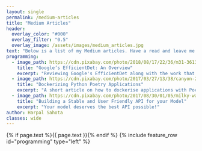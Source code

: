 ```yaml
---
layout: single
permalink: /medium-articles
title: "Medium Articles"
header:
  overlay_color: "#000"
  overlay_filter: "0.5"
  overlay_image: /assets/images/medium_articles.jpg
text: "Below is a list of my Medium articles. Have a read and leave me clap if you think it's any good"
programming:
  - image_path: https://cdn.pixabay.com/photo/2018/08/17/22/36/m31-3613931_960_720.jpg
    title: "Google’s EfficientDet: An Overview"
    excerpt: "Reviewing Google's EfficientDet along with the work that lead to the development to this model"
  - image_path: https://cdn.pixabay.com/photo/2017/03/27/13/38/canyon-2178786_960_720.jpg
    title: "Dockerizing Python Poetry Applications"
    excerpt: "A short article on how to dockerise applications with Poetry"
  - image_path: https://cdn.pixabay.com/photo/2017/08/30/01/05/milky-way-2695569_960_720.jpg
    title: "Building a Stable and User Friendly API for your Model"
    excerpt: "Your model deserves the best API possible!"
author: Harpal Sahota
classes: wide
---
```

{% if page.text %}{{ page.text }}{% endif %}
{% include feature_row id="programming" type="left" %}
